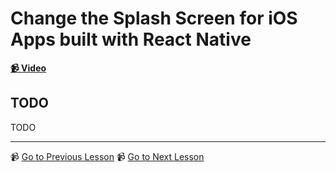 # Change the Splash Screen for iOS Apps built with React Native

**[📹 Video](https://egghead.io/lessons/react-native-change-the-splash-screen-for-ios-apps-built-with-react-native)**

## TODO

TODO

---

📹 [Go to Previous Lesson](https://egghead.io/lessons/react-native-save-and-retrieve-data-on-the-device-in-a-react-native-app-with-asyncstorage)
📹 [Go to Next Lesson](TODO)
